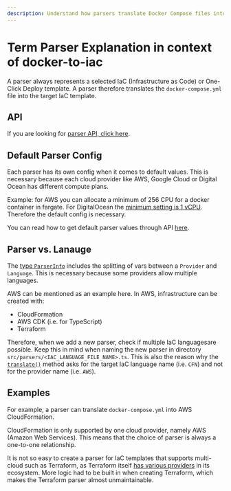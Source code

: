 ```yaml
---
description: Understand how parsers translate Docker Compose files into cloud-specific Infrastructure as Code templates. Learn about provider configurations and language support.
---
```


# Term Parser Explanation in context of docker-to-iac

A parser always represents a selected IaC (Infrastructure as Code) or One-Click Deploy template. A parser therefore translates the `docker-compose.yml` file into the target IaC template.

## API

If you are looking for [parser API, click here](/modules/docker-to-iac/api.md).

## Default Parser Config

Each parser has its own config when it comes to default values. This is necessary because each cloud provider like AWS, Google Cloud or Digital Ocean has different compute plans.

Example: for AWS you can allocate a minimum of 256 CPU for a docker container in fargate. For DigitalOcean the [minimum setting is 1 vCPU](https://www.digitalocean.com/pricing/app-platform). Therefore the default config is necessary.

You can read how to get default parser values ​​through API [here](/modules/docker-to-iac/api.md#get-parser-info).

## Parser vs. Lanauge

The [type `ParserInfo`](https://github.com/deploystackio/docker-to-iac/blob/main/src/parsers/base-parser.ts) includes the splitting of vars between a `Provider` and `Language`. This is necessary because some providers allow multiple languages.

AWS can be mentioned as an example here. In AWS, infrastructure can be created with:

- CloudFormation
- AWS CDK (i.e. for TypeScript)
- Terraform

Therefore, when we add a new parser, check if multiple IaC languages ​​are possible. Keep this in mind when naming the new parser in directory `src/parsers/<IAC_LANGUAGE_FILE_NAME>.ts`. This is also the reason why the [`translate()`](/modules/docker-to-iac/api.md#translate-api) method asks for the target IaC language name (i.e. `CFN`) and not for the provider name (i.e. `AWS`).

## Examples

For example, a parser can translate `docker-compose.yml` into AWS CloudFormation.

CloudFormation is only supported by one cloud provider, namely AWS (Amazon Web Services). This means that the choice of parser is always a one-to-one relationship.

It is not so easy to create a parser for IaC templates that supports multi-cloud such as Terraform, as Terraform itself [has various providers](https://registry.terraform.io/browse/providers) in its ecosystem. More logic had to be built in when creating Terraform, which makes the Terraform parser almost unmaintainable.
